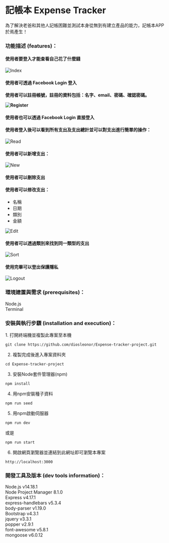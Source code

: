 <h1>記帳本 Expense Tracker</h1>

為了解決老爸和其他人記帳困難並測試本身從無到有建立產品的能力，記帳本APP於焉產生！

<h3>功能描述 (features)：</h3>
    <h4>使用者要登入才能查看自己花了什麼錢</h4>
    <p><img src="https://github.com/diosleonor/Expense-tracker-project/blob/main/pics/A3-老爸的私房錢-登入.png" alt="Index"/></p>
    <h4>使用者可透過 Facebook Login 登入</h4>
    <h4>使用者可以註冊帳號，註冊的資料包括：名字、email、密碼、確認密碼。
    <p><img src="https://github.com/diosleonor/Expense-tracker-project/blob/main/pics/A3-老爸的私房錢-註冊.png" alt="Register"/></p>
    <h4>使用者也可以透過 Facebook Login 直接登入</h4>
    <h4>使用者登入後可以看到所有支出及支出總計並可以對支出進行簡單的操作：</h4>
       <p><img src="https://github.com/diosleonor/Expense-tracker-project/blob/main/pics/A3-老爸的私房錢-瀏覽.png" alt="Read"/></p>
    <h4>使用者可以新增支出：</h4>
       <p><img src="https://github.com/diosleonor/Expense-tracker-project/blob/main/pics/A3-老爸的私房錢-新增.png" alt="New"/></p>
    <h4>使用者可以刪除支出</h4>
    <h4>使用者可以修改支出：</h4>
       <ul> 
        <li>名稱</li>
        <li>日期</li>
        <li>類別</li>
        <li>金額</li>
       </ul>
       <p><img src="https://github.com/diosleonor/Expense-tracker-project/blob/main/pics/A3-老爸的私房錢-修改.png" alt="Edit"/></p>
    <h4>使用者可以透過類別來找到同一類型的支出</h4>
    <p><img src="https://github.com/diosleonor/Expense-tracker-project/blob/main/pics/A3-老爸的私房錢-類別.png" alt="Sort"/></p>
    <h4>使用完畢可以登出保護隱私</h4>
    <p><img src="https://github.com/diosleonor/Expense-tracker-project/blob/main/pics/A3-老爸的私房錢-登出.png" alt="Logout"/></p>
<h3>環境建置與需求 (prerequisites)：</h3>
  Node.js<br> 
  Terminal
  
<h3>安裝與執行步驟 (installation and execution)：</h3>
  1. 打開終端機並複製此專案至本機
  <pre><code>git clone https://github.com/diosleonor/Expense-tracker-project.git</code></pre>
  
  2. 複製完成後進入專案資料夾
  <pre><code>cd Expense-tracker-project</code></pre>
  
  3. 安裝Node套件管理器(npm)
  <pre><code>npm install</code></pre>
  
  4. 用npm安裝種子資料
  <pre><code>npm run seed</code></pre>

  5. 用npm啟動伺服器
  <pre><code>npm run dev</code></pre>
  或是
  <pre><code>npm run start</code></pre>
  
  6. 開啟網頁瀏覽器並連結到此網址即可瀏覽本專案
   <pre><code>http://localhost:3000</code></pre>
<h3>開發工具及版本 (dev tools information)：</h3>
  Node.js v14.18.1<br> 
  Node Project Manager 8.1.0<br> 
  Express v4.17.1<br>
  express-handlebars v5.3.4<br> 
  body-parser v1.19.0<br>
  Bootstrap v4.3.1<br> 
  jquery v3.3.1<br> 
  popper v2.9.1<br> 
  font-awesome v5.8.1<br> 
  mongoose v6.0.12<br>


